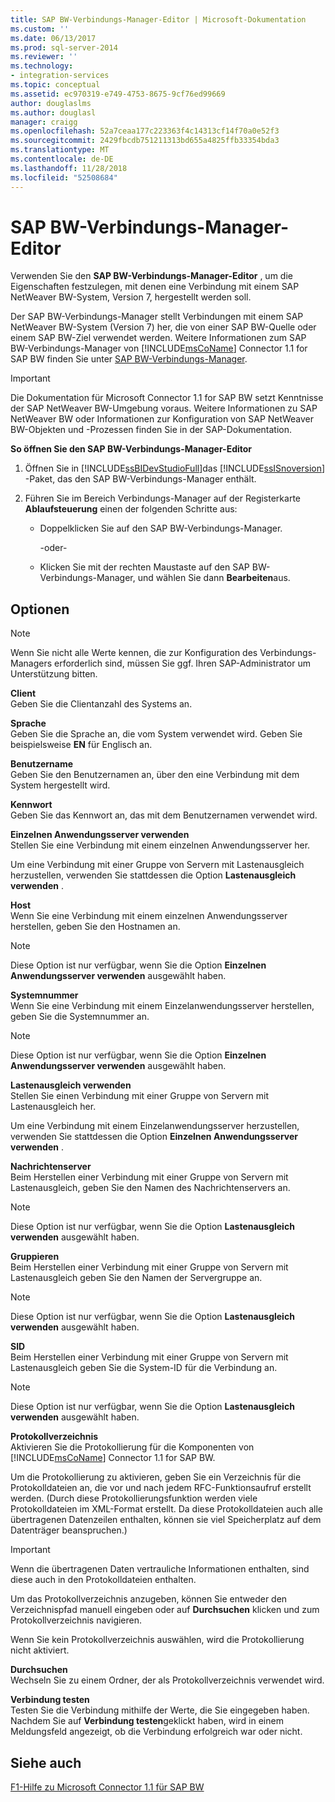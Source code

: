 ```yaml
---
title: SAP BW-Verbindungs-Manager-Editor | Microsoft-Dokumentation
ms.custom: ''
ms.date: 06/13/2017
ms.prod: sql-server-2014
ms.reviewer: ''
ms.technology:
- integration-services
ms.topic: conceptual
ms.assetid: ec970319-e749-4753-8675-9cf76ed99669
author: douglaslms
ms.author: douglasl
manager: craigg
ms.openlocfilehash: 52a7ceaa177c223363f4c14313cf14f70a0e52f3
ms.sourcegitcommit: 2429fbcdb751211313bd655a4825ffb33354bda3
ms.translationtype: MT
ms.contentlocale: de-DE
ms.lasthandoff: 11/28/2018
ms.locfileid: "52508684"
---
```

# <a name="sap-bw-connection-manager-editor"></a>SAP BW-Verbindungs-Manager-Editor
  Verwenden Sie den **SAP BW-Verbindungs-Manager-Editor** , um die Eigenschaften festzulegen, mit denen eine Verbindung mit einem SAP NetWeaver BW-System, Version 7, hergestellt werden soll.  
  
 Der SAP BW-Verbindungs-Manager stellt Verbindungen mit einem SAP NetWeaver BW-System (Version 7) her, die von einer SAP BW-Quelle oder einem SAP BW-Ziel verwendet werden. Weitere Informationen zum SAP BW-Verbindungs-Manager von [!INCLUDE[msCoName](../includes/msconame-md.md)] Connector 1.1 for SAP BW finden Sie unter [SAP BW-Verbindungs-Manager](connection-manager/sap-bw-connection-manager.md).  
  
> [!IMPORTANT]  
>  Die Dokumentation für Microsoft Connector 1.1 for SAP BW setzt Kenntnisse der SAP NetWeaver BW-Umgebung voraus. Weitere Informationen zu SAP NetWeaver BW oder Informationen zur Konfiguration von SAP NetWeaver BW-Objekten und -Prozessen finden Sie in der SAP-Dokumentation.  
  
 **So öffnen Sie den SAP BW-Verbindungs-Manager-Editor**  
  
1.  Öffnen Sie in [!INCLUDE[ssBIDevStudioFull](../includes/ssbidevstudiofull-md.md)]das [!INCLUDE[ssISnoversion](../includes/ssisnoversion-md.md)] -Paket, das den SAP BW-Verbindungs-Manager enthält.  
  
2.  Führen Sie im Bereich Verbindungs-Manager auf der Registerkarte **Ablaufsteuerung** einen der folgenden Schritte aus:  
  
    -   Doppelklicken Sie auf den SAP BW-Verbindungs-Manager.  
  
         -oder-  
  
    -   Klicken Sie mit der rechten Maustaste auf den SAP BW-Verbindungs-Manager, und wählen Sie dann **Bearbeiten**aus.  
  
## <a name="options"></a>Optionen  
  
> [!NOTE]  
>  Wenn Sie nicht alle Werte kennen, die zur Konfiguration des Verbindungs-Managers erforderlich sind, müssen Sie ggf. Ihren SAP-Administrator um Unterstützung bitten.  
  
 **Client**  
 Geben Sie die Clientanzahl des Systems an.  
  
 **Sprache**  
 Geben Sie die Sprache an, die vom System verwendet wird. Geben Sie beispielsweise **EN** für Englisch an.  
  
 **Benutzername**  
 Geben Sie den Benutzernamen an, über den eine Verbindung mit dem System hergestellt wird.  
  
 **Kennwort**  
 Geben Sie das Kennwort an, das mit dem Benutzernamen verwendet wird.  
  
 **Einzelnen Anwendungsserver verwenden**  
 Stellen Sie eine Verbindung mit einem einzelnen Anwendungsserver her.  
  
 Um eine Verbindung mit einer Gruppe von Servern mit Lastenausgleich herzustellen, verwenden Sie stattdessen die Option **Lastenausgleich verwenden** .  
  
 **Host**  
 Wenn Sie eine Verbindung mit einem einzelnen Anwendungsserver herstellen, geben Sie den Hostnamen an.  
  
> [!NOTE]  
>  Diese Option ist nur verfügbar, wenn Sie die Option **Einzelnen Anwendungsserver verwenden** ausgewählt haben.  
  
 **Systemnummer**  
 Wenn Sie eine Verbindung mit einem Einzelanwendungsserver herstellen, geben Sie die Systemnummer an.  
  
> [!NOTE]  
>  Diese Option ist nur verfügbar, wenn Sie die Option **Einzelnen Anwendungsserver verwenden** ausgewählt haben.  
  
 **Lastenausgleich verwenden**  
 Stellen Sie einen Verbindung mit einer Gruppe von Servern mit Lastenausgleich her.  
  
 Um eine Verbindung mit einem Einzelanwendungsserver herzustellen, verwenden Sie stattdessen die Option **Einzelnen Anwendungsserver verwenden** .  
  
 **Nachrichtenserver**  
 Beim Herstellen einer Verbindung mit einer Gruppe von Servern mit Lastenausgleich, geben Sie den Namen des Nachrichtenservers an.  
  
> [!NOTE]  
>  Diese Option ist nur verfügbar, wenn Sie die Option **Lastenausgleich verwenden** ausgewählt haben.  
  
 **Gruppieren**  
 Beim Herstellen einer Verbindung mit einer Gruppe von Servern mit Lastenausgleich geben Sie den Namen der Servergruppe an.  
  
> [!NOTE]  
>  Diese Option ist nur verfügbar, wenn Sie die Option **Lastenausgleich verwenden** ausgewählt haben.  
  
 **SID**  
 Beim Herstellen einer Verbindung mit einer Gruppe von Servern mit Lastenausgleich geben Sie die System-ID für die Verbindung an.  
  
> [!NOTE]  
>  Diese Option ist nur verfügbar, wenn Sie die Option **Lastenausgleich verwenden** ausgewählt haben.  
  
 **Protokollverzeichnis**  
 Aktivieren Sie die Protokollierung für die Komponenten von [!INCLUDE[msCoName](../includes/msconame-md.md)] Connector 1.1 for SAP BW.  
  
 Um die Protokollierung zu aktivieren, geben Sie ein Verzeichnis für die Protokolldateien an, die vor und nach jedem RFC-Funktionsaufruf erstellt werden. (Durch diese Protokollierungsfunktion werden viele Protokolldateien im XML-Format erstellt. Da diese Protokolldateien auch alle übertragenen Datenzeilen enthalten, können sie viel Speicherplatz auf dem Datenträger beanspruchen.)  
  
> [!IMPORTANT]  
>  Wenn die übertragenen Daten vertrauliche Informationen enthalten, sind diese auch in den Protokolldateien enthalten.  
  
 Um das Protokollverzeichnis anzugeben, können Sie entweder den Verzeichnispfad manuell eingeben oder auf **Durchsuchen** klicken und zum Protokollverzeichnis navigieren.  
  
 Wenn Sie kein Protokollverzeichnis auswählen, wird die Protokollierung nicht aktiviert.  
  
 **Durchsuchen**  
 Wechseln Sie zu einem Ordner, der als Protokollverzeichnis verwendet wird.  
  
 **Verbindung testen**  
 Testen Sie die Verbindung mithilfe der Werte, die Sie eingegeben haben. Nachdem Sie auf **Verbindung testen**geklickt haben, wird in einem Meldungsfeld angezeigt, ob die Verbindung erfolgreich war oder nicht.  
  
## <a name="see-also"></a>Siehe auch  
 [F1-Hilfe zu Microsoft Connector 1.1 für SAP BW](microsoft-connector-for-sap-bw-f1-help.md)  
  
  
